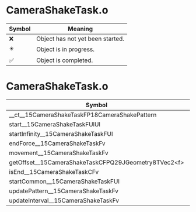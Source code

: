 # CameraShakeTask.o
| Symbol | Meaning 
| ------------- | ------------- 
| :x: | Object has not yet been started. 
| :eight_pointed_black_star: | Object is in progress. 
| :white_check_mark: | Object is completed. 


# CameraShakeTask.o
| Symbol | Decompiled? |
| ------------- | ------------- |
| __ct__15CameraShakeTaskFP18CameraShakePattern | :white_check_mark: |
| start__15CameraShakeTaskFUlUl | :white_check_mark: |
| startInfinity__15CameraShakeTaskFUl | :white_check_mark: |
| endForce__15CameraShakeTaskFv | :white_check_mark: |
| movement__15CameraShakeTaskFv | :white_check_mark: |
| getOffset__15CameraShakeTaskCFPQ29JGeometry8TVec2&lt;f&gt; | :white_check_mark: |
| isEnd__15CameraShakeTaskCFv | :white_check_mark: |
| startCommon__15CameraShakeTaskFUl | :white_check_mark: |
| updatePattern__15CameraShakeTaskFv | :white_check_mark: |
| updateInterval__15CameraShakeTaskFv | :white_check_mark: |

